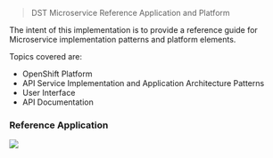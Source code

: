 > DST Microservice Reference Application and Platform 

The intent of this implementation is to provide a reference guide for Microservice implementation patterns and platform elements. 

Topics covered are: 

* OpenShift Platform 
* API Service Implementation and Application Architecture Patterns
* User Interface
* API Documentation 


### Reference Application
![](https://dst.grokola.com/sherpa/i/3/microservice-dst.png)
